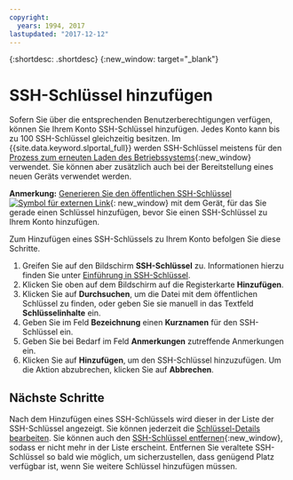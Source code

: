 ```yaml
---
copyright:
  years: 1994, 2017
lastupdated: "2017-12-12"
---
```


{:shortdesc: .shortdesc}
{:new_window: target="_blank"}

# SSH-Schlüssel hinzufügen

Sofern Sie über die entsprechenden Benutzerberechtigungen verfügen, können Sie Ihrem Konto SSH-Schlüssel hinzufügen. Jedes Konto kann bis zu 100 SSH-Schlüssel gleichzeitig besitzen. Im {{site.data.keyword.slportal_full}} werden SSH-Schlüssel meistens für den [Prozess zum erneuten Laden des Betriebssystems](../software/vsi_reload_os.html){:new_window} verwendet. Sie können aber zusätzlich auch bei der Bereitstellung eines neuen Geräts verwendet werden. 

**Anmerkung:** [Generieren Sie den öffentlichen SSH-Schlüssel ![Symbol für externen Link](../../icons/launch-glyph.svg "Symbol für externen Link")](https://help.github.com/articles/generating-ssh-keys){: new_window} mit dem Gerät, für das Sie gerade einen Schlüssel hinzufügen, bevor Sie einen SSH-Schlüssel zu Ihrem Konto hinzufügen. 

Zum Hinzufügen eines SSH-Schlüssels zu Ihrem Konto befolgen Sie diese Schritte.
1. Greifen Sie auf den Bildschirm **SSH-Schlüssel** zu. Informationen hierzu finden Sie unter [Einführung in SSH-Schlüssel](index.html).
2. Klicken Sie oben auf dem Bildschirm auf die Registerkarte **Hinzufügen**.
3. Klicken Sie auf **Durchsuchen**, um die Datei mit dem öffentlichen Schlüssel zu finden, oder geben Sie sie manuell in das Textfeld **Schlüsselinhalte** ein.
4. Geben Sie im Feld **Bezeichnung** einen **Kurznamen** für den SSH-Schlüssel ein.
5. Geben Sie bei Bedarf im Feld **Anmerkungen** zutreffende Anmerkungen ein.
6. Klicken Sie auf **Hinzufügen**, um den SSH-Schlüssel hinzuzufügen. Um die Aktion abzubrechen, klicken Sie auf **Abbrechen**.

## Nächste Schritte

Nach dem Hinzufügen eines SSH-Schlüssels wird dieser in der Liste der SSH-Schlüssel angezeigt.
Sie können jederzeit die [Schlüssel-Details bearbeiten](edit-details-ssh-key.html). Sie können auch den [SSH-Schlüssel entfernen](remove-ssh-key.html){:new_window}, sodass er nicht mehr in der Liste erscheint. Entfernen Sie veraltete SSH-Schlüssel so bald wie möglich, um sicherzustellen, dass genügend Platz verfügbar ist, wenn Sie weitere Schlüssel hinzufügen müssen.
